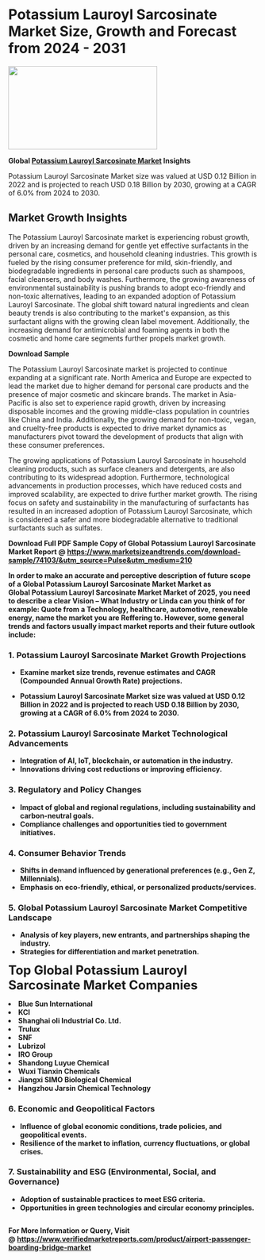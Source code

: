 <H1>Potassium Lauroyl Sarcosinate Market Size, Growth and Forecast from 2024 - 2031</H1><img class="aligncenter size-medium wp-image-584254" src="https://thirdeyenews.in/wp-content/uploads/2024/09/Global-Market-Research-300x168.jpeg" alt="" width="300" height="168" /><p><strong>Global&nbsp;<a href="https://www.marketsizeandtrends.com/download-sample/74103/&amp;utm_source=Pulse&amp;utm_medium=210">Potassium Lauroyl Sarcosinate Market</a> Insights</strong></p><p>Potassium Lauroyl Sarcosinate Market size was valued at USD 0.12 Billion in 2022 and is projected to reach USD 0.18 Billion by 2030, growing at a CAGR of 6.0% from 2024 to 2030.</p><p><h2>Market Growth Insights</h2> <p>The Potassium Lauroyl Sarcosinate market is experiencing robust growth, driven by an increasing demand for gentle yet effective surfactants in the personal care, cosmetics, and household cleaning industries. This growth is fueled by the rising consumer preference for mild, skin-friendly, and biodegradable ingredients in personal care products such as shampoos, facial cleansers, and body washes. Furthermore, the growing awareness of environmental sustainability is pushing brands to adopt eco-friendly and non-toxic alternatives, leading to an expanded adoption of Potassium Lauroyl Sarcosinate. The global shift toward natural ingredients and clean beauty trends is also contributing to the market's expansion, as this surfactant aligns with the growing clean label movement. Additionally, the increasing demand for antimicrobial and foaming agents in both the cosmetic and home care segments further propels market growth.</p> <p><strong>Download Sample</strong></p> <p>The Potassium Lauroyl Sarcosinate market is projected to continue expanding at a significant rate. North America and Europe are expected to lead the market due to higher demand for personal care products and the presence of major cosmetic and skincare brands. The market in Asia-Pacific is also set to experience rapid growth, driven by increasing disposable incomes and the growing middle-class population in countries like China and India. Additionally, the growing demand for non-toxic, vegan, and cruelty-free products is expected to drive market dynamics as manufacturers pivot toward the development of products that align with these consumer preferences.</p> <p>The growing applications of Potassium Lauroyl Sarcosinate in household cleaning products, such as surface cleaners and detergents, are also contributing to its widespread adoption. Furthermore, technological advancements in production processes, which have reduced costs and improved scalability, are expected to drive further market growth. The rising focus on safety and sustainability in the manufacturing of surfactants has resulted in an increased adoption of Potassium Lauroyl Sarcosinate, which is considered a safer and more biodegradable alternative to traditional surfactants such as sulfates.</p> <p><strong></p><p><span class=""><strong>Download Full PDF Sample Copy of Global Potassium Lauroyl Sarcosinate Market Report</strong> @ <a href="https://www.marketsizeandtrends.com/download-sample/74103/&amp;utm_source=Pulse&amp;utm_medium=210" target="_blank">https://www.marketsizeandtrends.com/download-sample/74103/&amp;utm_source=Pulse&amp;utm_medium=210</a></span></p><p>In order to make an accurate and perceptive description of future scope of a Global&nbsp;Potassium Lauroyl Sarcosinate Market Market as Global&nbsp;Potassium Lauroyl Sarcosinate Market Market of 2025, you need to describe a clear Vision &ndash; What Industry or Linda can you think of for example: Quote from a Technology, healthcare, automotive, renewable energy, name the market you are Reffering to. However, some general trends and factors usually impact market reports and their future outlook include:</p><h3>1.&nbsp;<strong>Potassium Lauroyl Sarcosinate Market Growth Projections</strong></h3><ul><li>Examine market size trends, revenue estimates and CAGR (Compounded Annual Growth Rate) projections.</li><li><p>Potassium Lauroyl Sarcosinate Market size was valued at USD 0.12 Billion in 2022 and is projected to reach USD 0.18 Billion by 2030, growing at a CAGR of 6.0% from 2024 to 2030.</p></li></ul><h3>2.&nbsp;<strong>Potassium Lauroyl Sarcosinate Market Technological Advancements</strong></h3><ul><li>Integration of AI, IoT, blockchain, or automation in the industry.</li><li>Innovations driving cost reductions or improving efficiency.</li></ul><h3>3.&nbsp;<strong>Regulatory and Policy Changes</strong></h3><ul><li>Impact of global and regional regulations, including sustainability and carbon-neutral goals.</li><li>Compliance challenges and opportunities tied to government initiatives.</li></ul><h3>4.&nbsp;<strong>Consumer Behavior Trends</strong></h3><ul><li>Shifts in demand influenced by generational preferences (e.g., Gen Z, Millennials).</li><li>Emphasis on eco-friendly, ethical, or personalized products/services.</li></ul><h3>5.&nbsp;<strong>Global Potassium Lauroyl Sarcosinate Market Competitive Landscape</strong></h3><ul><li>Analysis of key players, new entrants, and partnerships shaping the industry.</li><li>Strategies for differentiation and market penetration.</li></ul><p data-pm-slice="1 1 []"><span style="color: inherit; font-family: inherit; font-size: 25px;">Top Global Potassium Lauroyl Sarcosinate Market Companies</span></p><div class="" data-test-id=""><p><li>Blue Sun International</li><li> KCI</li><li> Shanghai oli Industrial Co. Ltd.</li><li> Trulux</li><li> SNF</li><li> Lubrizol</li><li> IRO Group</li><li> Shandong Luyue Chemical</li><li> Wuxi Tianxin Chemicals</li><li> Jiangxi SIMO Biological Chemical</li><li> Hangzhou Jarsin Chemical Technology</li></p></div><h3>6.&nbsp;<strong>Economic and Geopolitical Factors</strong></h3><ul><li>Influence of global economic conditions, trade policies, and geopolitical events.</li><li>Resilience of the market to inflation, currency fluctuations, or global crises.</li></ul><h3>7.&nbsp;<strong>Sustainability and ESG (Environmental, Social, and Governance)</strong></h3><ul><li>Adoption of sustainable practices to meet ESG criteria.</li><li>Opportunities in green technologies and circular economy principles.</li></ul><h2><strong style="font-size: 14px;">For More Information or Query, Visit @&nbsp;</strong><a style="background-color: #ffffff; font-size: 14px;" href="https://www.marketsizeandtrends.com/report/potassium-lauroyl-sarcosinate-market/" target="_blank">https://www.verifiedmarketreports.com/product/airport-passenger-boarding-bridge-market</a></h2>
